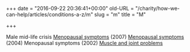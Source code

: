 +++
date = "2016-09-22 20:36:41+00:00"
old-URL = "/charity/how-we-can-help/articles/conditions-a-z/m"
slug = "m"
title = "M"

+++

Male mid-life crisis
[Menopausal symptoms](http://localhost/how-we-can-help-you/conditions-a-z/after-hrt/) (2007)
[Menopausal symptoms](http://localhost/how-we-can-help-you/conditions-a-z/what-can-we-learn-from-the-recent-hrt-scare/) (2004)
Menopausal symptoms (2002)
[Muscle and joint problems](http://localhost/how-we-can-help-you/conditions-a-z/muscle-and-joint-problems/)
